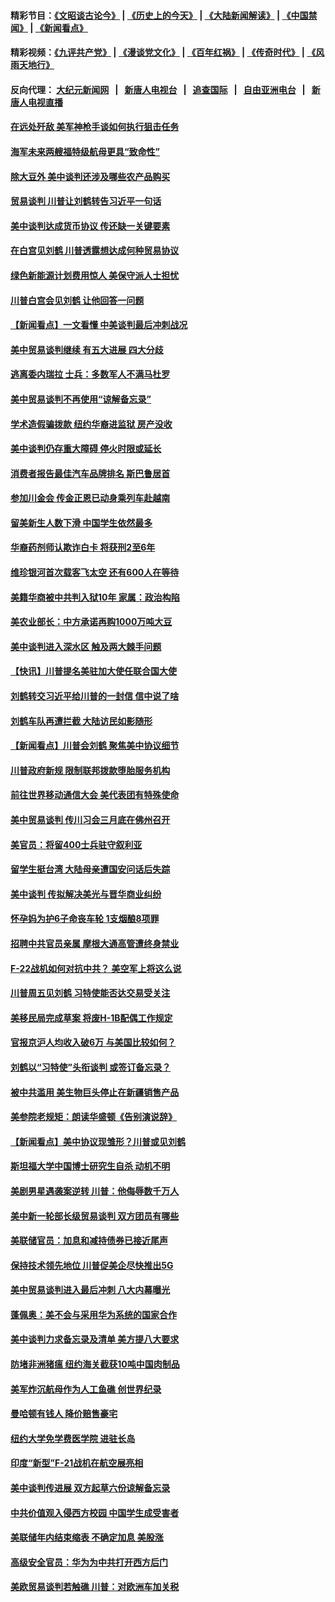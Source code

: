 #### 精彩节目：[《文昭谈古论今》](http://155.138.205.71/wenzhao) | [《历史上的今天》](http://155.138.205.71/today-in-history) | [《大陆新闻解读》](http://155.138.205.71/ntdtv-comedy) | [《中国禁闻》](http://155.138.205.71/ntdtv-news) | [《新闻看点》](http://155.138.205.71/news-insight) 

 #### 精彩视频：[《九评共产党》](http://155.138.205.71:10000/videos/jiuping) | [《漫谈党文化》](http://155.138.205.71:10000/videos/mtdwh) | [《百年红祸》](http://155.138.205.71:10000/videos/bnhh) | [《传奇时代》](http://155.138.205.71:10000/videos/legend) | [《风雨天地行》](http://155.138.205.71:10000/videos/fytdx) 

 #### 反向代理： [大纪元新闻网](http://155.138.205.71:10080/) &nbsp;&nbsp;|&nbsp;&nbsp; [新唐人电视台](http://155.138.205.71:8000/) &nbsp;&nbsp;|&nbsp;&nbsp; [追查国际](http://155.138.205.71:10010/) &nbsp;&nbsp;|&nbsp;&nbsp; [自由亚洲电台](http://155.138.205.71:9800/) &nbsp;&nbsp;|&nbsp;&nbsp; [新唐人电视直播](http://155.138.205.71/) 

#### [在远处歼敌 美军神枪手谈如何执行狙击任务](../pages/nsc412/n11067342.md?t=02240937) 

#### [海军未来两艘福特级航母更具“致命性”](../pages/nsc412/n11062809.md?t=02240937) 

#### [除大豆外 美中谈判还涉及哪些农产品购买](../pages/nsc412/n11067309.md?t=02240937) 

#### [贸易谈判 川普让刘鹤转告习近平一句话](../pages/nsc412/n11067213.md?t=02240937) 

#### [美中谈判达成货币协议 传还缺一关键要素](../pages/nsc412/n11066967.md?t=02240937) 

#### [在白宫见刘鹤 川普透露想达成何种贸易协议](../pages/nsc412/n11066718.md?t=02240937) 

#### [绿色新能源计划费用惊人 美保守派人士担忧](../pages/nsc412/n11066626.md?t=02240937) 

#### [川普白宫会见刘鹤 让他回答一问题](../pages/nsc412/n11066602.md?t=02240937) 

#### [【新闻看点】一文看懂 中美谈判最后冲刺战况](../pages/nsc412/n11066457.md?t=02240937) 

#### [美中贸易谈判继续 有五大进展 四大分歧](../pages/nsc412/n11066391.md?t=02240937) 

#### [逃离委内瑞拉 士兵：多数军人不满马杜罗](../pages/nsc412/n11066361.md?t=02240937) 

#### [美中贸易谈判不再使用“谅解备忘录”](../pages/nsc412/n11066285.md?t=02240937) 

#### [学术造假骗拨款 纽约华裔进监狱 房产没收](../pages/nsc412/n11065527.md?t=02240937) 

#### [美中谈判仍存重大障碍 停火时限或延长](../pages/nsc412/n11064736.md?t=02240937) 

#### [消费者报告最佳汽车品牌排名 斯巴鲁居首](../pages/nsc412/n11064682.md?t=02240937) 

#### [参加川金会 传金正恩已动身乘列车赴越南](../pages/nsc412/n11066064.md?t=02240937) 

#### [留美新生人数下滑 中国学生依然最多](../pages/nsc412/n11065493.md?t=02240937) 

#### [华裔药剂师认欺诈白卡 将获刑2至6年](../pages/nsc412/n11065518.md?t=02240937) 

#### [维珍银河首次载客飞太空 还有600人在等待](../pages/nsc412/n11065320.md?t=02240937) 

#### [美籍华商被中共判入狱10年 家属：政治构陷](../pages/nsc412/n11064869.md?t=02240937) 

#### [美农业部长：中方承诺再购1000万吨大豆](../pages/nsc412/n11065292.md?t=02240937) 

#### [美中谈判进入深水区 触及两大棘手问题](../pages/nsc412/n11064523.md?t=02240937) 

#### [【快讯】川普提名美驻加大使任联合国大使](../pages/nsc412/n11065030.md?t=02240937) 

#### [刘鹤转交习近平给川普的一封信 信中说了啥](../pages/nsc412/n11065005.md?t=02240937) 

#### [刘鹤车队再遭拦截 大陆访民如影随形](../pages/nsc412/n11064859.md?t=02240937) 

#### [【新闻看点】川普会刘鹤 聚焦美中协议细节](../pages/nsc412/n11064522.md?t=02240937) 

#### [川普政府新规 限制联邦拨款堕胎服务机构](../pages/nsc412/n11064673.md?t=02240937) 

#### [前往世界移动通信大会 美代表团有特殊使命](../pages/nsc412/n11064423.md?t=02240937) 

#### [美中贸易谈判 传川习会三月底在佛州召开](../pages/nsc412/n11064654.md?t=02240937) 

#### [美官员：将留400士兵驻守叙利亚](../pages/nsc412/n11064222.md?t=02240937) 

#### [留学生挺台湾 大陆母亲遭国安问话后失踪](../pages/nsc412/n11064310.md?t=02240937) 

#### [美中谈判 传拟解决美光与晋华商业纠纷](../pages/nsc412/n11064263.md?t=02240937) 

#### [怀孕妈为护6子命丧车轮 1支烟酿8项罪](../pages/nsc412/n11064137.md?t=02240937) 

#### [招聘中共官员亲属 摩根大通高管遭终身禁业](../pages/nsc412/n11062061.md?t=02240937) 

#### [F-22战机如何对抗中共？ 美空军上将这么说](../pages/nsc412/n11063375.md?t=02240937) 

#### [川普周五见刘鹤 习特使能否达交易受关注](../pages/nsc412/n11062258.md?t=02240937) 

#### [美移民局完成草案 将废H-1B配偶工作规定](../pages/nsc412/n11061934.md?t=02240937) 

#### [官报京沪人均收入破6万 与美国比较如何？](../pages/nsc412/n11061157.md?t=02240937) 

#### [刘鹤以“习特使”头衔谈判 或签订备忘录？](../pages/nsc412/n11061744.md?t=02240937) 

#### [被中共滥用 美生物巨头停止在新疆销售产品](../pages/nsc412/n11061628.md?t=02240937) 

#### [美参院老规矩：朗读华盛顿《告别演说辞》](../pages/nsc412/n11061660.md?t=02240937) 

#### [【新闻看点】美中协议现雏形？川普或见刘鹤](../pages/nsc412/n11061396.md?t=02240937) 

#### [斯坦福大学中国博士研究生自杀 动机不明](../pages/nsc412/n11061563.md?t=02240937) 

#### [美剧男星遇袭案逆转 川普：他侮辱数千万人](../pages/nsc412/n11061494.md?t=02240937) 

#### [美中新一轮部长级贸易谈判 双方团员有哪些](../pages/nsc412/n11061476.md?t=02240937) 

#### [美联储官员：加息和减持债券已接近尾声](../pages/nsc412/n11061164.md?t=02240937) 

#### [保持技术领先地位 川普促美企尽快推出5G](../pages/nsc412/n11061363.md?t=02240937) 

#### [美中贸易谈判进入最后冲刺 八大内幕曝光](../pages/nsc412/n11061198.md?t=02240937) 

#### [蓬佩奥：美不会与采用华为系统的国家合作](../pages/nsc412/n11061146.md?t=02240937) 

#### [美中谈判力求备忘录及清单 美方提八大要求](../pages/nsc412/n11060804.md?t=02240937) 

#### [防堵非洲猪瘟 纽约海关截获10吨中国肉制品](../pages/nsc412/n11060084.md?t=02240937) 

#### [美军炸沉航母作为人工鱼礁 创世界纪录](../pages/nsc412/n11060575.md?t=02240937) 

#### [曼哈顿有钱人 降价赔售豪宅](../pages/nsc412/n11060031.md?t=02240937) 

#### [纽约大学免学费医学院 进驻长岛](../pages/nsc412/n11060097.md?t=02240937) 

#### [印度“新型”F-21战机在航空展亮相](../pages/nsc412/n11060186.md?t=02240937) 

#### [美中谈判传进展 双方起草六份谅解备忘录](../pages/nsc412/n11059856.md?t=02240937) 

#### [中共价值观入侵西方校园 中国学生成受害者](../pages/nsc412/n11059340.md?t=02240937) 

#### [美联储年内结束缩表 不确定加息 美股涨](../pages/nsc412/n11059270.md?t=02240937) 

#### [高级安全官员：华为为中共打开西方后门](../pages/nsc412/n11059100.md?t=02240937) 

#### [美欧贸易谈判若触礁 川普：对欧洲车加关税](../pages/nsc412/n11059114.md?t=02240937) 

